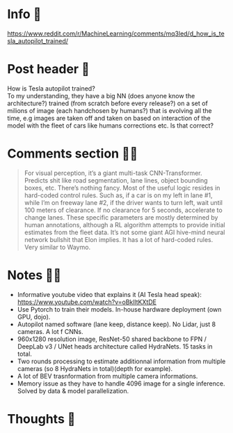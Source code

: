 # Info 📌
https://www.reddit.com/r/MachineLearning/comments/mq3led/d_how_is_tesla_autopilot_trained/

# Post header 📝
How is Tesla autopilot trained?  
To my understanding, they have a big NN (does anyone know the architecture?) trained (from scratch before every release?) on a set of milions of image (each handchosen by humans?) that is evolving all the time, e.g images are taken off and taken on based on interaction of the model with the fleet of cars like humans corrections etc. Is that correct?

# Comments section 👂🏻
>For visual perception, it’s a giant multi-task CNN-Transformer.
>Predicts shit like road segmentation, lane lines, object bounding boxes, etc. There’s nothing fancy.
>Most of the useful logic resides in hard-coded control rules. Such as, if a car is on my left in lane #1, while I’m on freeway lane #2, if the driver wants to turn left, wait until 100 meters of clearance. If no clearance for 5 seconds, accelerate to change lanes. These specific parameters are mostly determined by human annotations, although a RL algorithm attempts to provide initial estimates from the fleet data.
>It’s not some giant AGI hive-mind neural network bullshit that Elon implies. It has a lot of hard-coded rules. Very similar to Waymo.

# Notes ✍🏻
- Informative youtube video that explains it (AI Tesla head speak):  
https://www.youtube.com/watch?v=oBklltKXtDE
- Use Pytorch to train their models. In-house hardware deployment (own GPU, dojo).
- Autopilot named software (lane keep, distance keep). No Lidar, just 8 cameras. A lot f CNNs.
- 960x1280 resolution image, ResNet-50 shared backbone to FPN / DeepLab v3 / UNet heads architecture called HydraNets. 15 tasks in total.
- Two rounds processing to estimate additionnal information from multiple cameras (so 8 HydraNets in total)(depth for example).
- A lot of BEV trasnformation from multiple camera informations.
- Memory issue as they have to handle 4096 image for a single inference. Solved by data & model parallelization.

# Thoughts 💭
